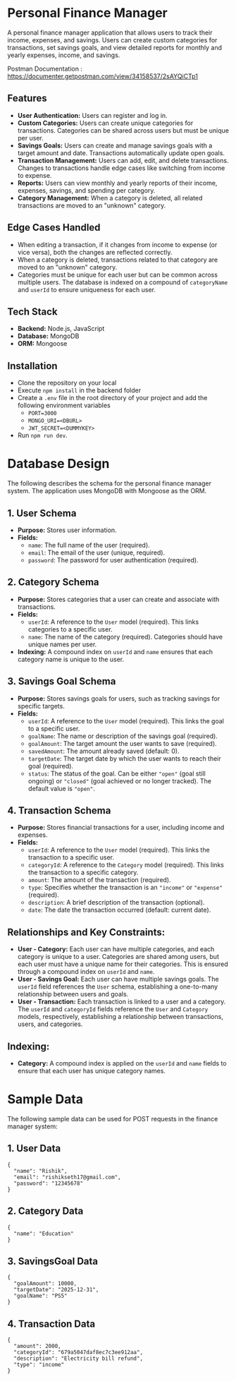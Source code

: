 # Personal Finance Manager

A personal finance manager application that allows users to track their income, expenses, and savings. Users can create custom categories for transactions, set savings goals, and view detailed reports for monthly and yearly expenses, income, and savings.

Postman Documentation : https://documenter.getpostman.com/view/34158537/2sAYQiCTp1

## Features
- **User Authentication:** Users can register and log in.
- **Custom Categories:** Users can create unique categories for transactions. Categories can be shared across users but must be unique per user.
- **Savings Goals:** Users can create and manage savings goals with a target amount and date. Transactions automatically update open goals.
- **Transaction Management:** Users can add, edit, and delete transactions. Changes to transactions handle edge cases like switching from income to expense.
- **Reports:** Users can view monthly and yearly reports of their income, expenses, savings, and spending per category.
- **Category Management:** When a category is deleted, all related transactions are moved to an "unknown" category.

## Edge Cases Handled
- When editing a transaction, if it changes from income to expense (or vice versa), both the changes are reflected correctly.
- When a category is deleted, transactions related to that category are moved to an "unknown" category.
- Categories must be unique for each user but can be common across multiple users. The database is indexed on a compound of `categoryName` and `userId` to ensure uniqueness for each user.

## Tech Stack
- **Backend:** Node.js, JavaScript
- **Database:** MongoDB
- **ORM:** Mongoose

## Installation
- Clone the repository on your local
- Execute `npm install` in the backend folder 
- Create a `.env` file in the root directory of your project and add the following environment variables
  - `PORT=3000`
  - `MONGO_URI=<DBURL>`
  - `JWT_SECRET=<DUMMYKEY>`
- Run `npm run dev`.

# Database Design

The following describes the schema for the personal finance manager system. The application uses MongoDB with Mongoose as the ORM.

## 1. **User Schema**
- **Purpose:** Stores user information.
- **Fields:**
  - `name`: The full name of the user (required).
  - `email`: The email of the user (unique, required).
  - `password`: The password for user authentication (required).

## 2. **Category Schema**
- **Purpose:** Stores categories that a user can create and associate with transactions.
- **Fields:**
  - `userId`: A reference to the `User` model (required). This links categories to a specific user.
  - `name`: The name of the category (required). Categories should have unique names per user.
- **Indexing:** A compound index on `userId` and `name` ensures that each category name is unique to the user.

## 3. **Savings Goal Schema**
- **Purpose:** Stores savings goals for users, such as tracking savings for specific targets.
- **Fields:**
  - `userId`: A reference to the `User` model (required). This links the goal to a specific user.
  - `goalName`: The name or description of the savings goal (required).
  - `goalAmount`: The target amount the user wants to save (required).
  - `savedAmount`: The amount already saved (default: 0).
  - `targetDate`: The target date by which the user wants to reach their goal (required).
  - `status`: The status of the goal. Can be either `"open"` (goal still ongoing) or `"closed"` (goal achieved or no longer tracked). The default value is `"open"`.

## 4. **Transaction Schema**
- **Purpose:** Stores financial transactions for a user, including income and expenses.
- **Fields:**
  - `userId`: A reference to the `User` model (required). This links the transaction to a specific user.
  - `categoryId`: A reference to the `Category` model (required). This links the transaction to a specific category.
  - `amount`: The amount of the transaction (required).
  - `type`: Specifies whether the transaction is an `"income"` or `"expense"` (required).
  - `description`: A brief description of the transaction (optional).
  - `date`: The date the transaction occurred (default: current date).

## Relationships and Key Constraints:
- **User - Category:** Each user can have multiple categories, and each category is unique to a user. Categories are shared among users, but each user must have a unique name for their categories. This is ensured through a compound index on `userId` and `name`.
- **User - Savings Goal:** Each user can have multiple savings goals. The `userId` field references the `User` schema, establishing a one-to-many relationship between users and goals.
- **User - Transaction:** Each transaction is linked to a user and a category. The `userId` and `categoryId` fields reference the `User` and `Category` models, respectively, establishing a relationship between transactions, users, and categories.

## Indexing:
- **Category:** A compound index is applied on the `userId` and `name` fields to ensure that each user has unique category names.

# Sample Data

The following sample data can be used for POST requests in the finance manager system:

## 1. **User Data**
```
{
  "name": "Rishik",
  "email": "rishikseth17@gmail.com",
  "password": "12345678"
}
```
## 2. **Category Data**
```
{
  "name": "Education"
}
```
## 3. **SavingsGoal Data**
```
{
  "goalAmount": 10000,
  "targetDate": "2025-12-31",
  "goalName": "PS5"
}
```
## 4. **Transaction Data**
```
{
  "amount": 2000,
  "categoryId": "679a5047daf8ec7c3ee912aa",
  "description": "Electricity bill refund",
  "type": "income"
}
```
